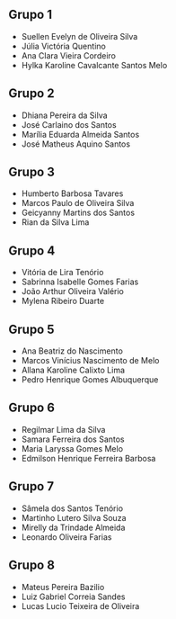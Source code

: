 ## Grupo 1
- Suellen Evelyn de Oliveira Silva
- Júlia Victória Quentino
- Ana Clara Vieira Cordeiro
- Hylka Karoline Cavalcante Santos Melo

## Grupo 2
- Dhiana Pereira da Silva
- José Carlaino dos Santos
- Marília Eduarda Almeida Santos
- José Matheus Aquino Santos

## Grupo 3
- Humberto Barbosa Tavares
- Marcos Paulo de Oliveira Silva
- Geicyanny Martins dos Santos
- Rian da Silva Lima

## Grupo 4
- Vitória de Lira Tenório
- Sabrinna Isabelle Gomes Farias
- João Arthur Oliveira Valério
- Mylena Ribeiro Duarte

## Grupo 5
- Ana Beatriz do Nascimento
- Marcos Vinícius Nascimento de Melo
- Allana Karoline Calixto Lima
- Pedro Henrique Gomes Albuquerque

## Grupo 6
- Regilmar Lima da Silva
- Samara Ferreira dos Santos
- Maria Laryssa Gomes Melo
- Edmilson Henrique Ferreira Barbosa

## Grupo 7
- Sâmela dos Santos Tenório
- Martinho Lutero Silva Souza
- Mirelly da Trindade Almeida
- Leonardo Oliveira Farias

## Grupo 8
- Mateus Pereira Bazilio
- Luiz Gabriel Correia Sandes
- Lucas Lucio Teixeira de Oliveira
